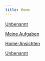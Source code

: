 ```yaml
---
title: Home
---
```


[Unbenannt](Home%20b96be130e1ec4fed833abe9036ff4b5a/Unbenannt%20cc8748f7212f42bb85ca4865acb325fc.csv)

[Meine Aufgaben](Home%20b96be130e1ec4fed833abe9036ff4b5a/Meine%20Aufgaben%2006d3c0c1872741f39bc9c0bb8a8f80da.csv)

[Home-Ansichten](Home%20b96be130e1ec4fed833abe9036ff4b5a/Home-Ansichten%208b260584025240cb830ec0f23591f04e.csv)

[Unbenannt](Home%20b96be130e1ec4fed833abe9036ff4b5a/Unbenannt%208a211115ab2048e1ad6e50b739de5e66.csv)